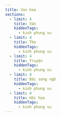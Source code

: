 ```yaml
---
title: Van hoa
sections:
  - limit: 4
    title: Văn
    hiddenTags:
      - kinh phung vu
  - limit: 4
    title: Thơ
    hiddenTags:
      - kinh phung vu
  - limit: 4
    title: Truyện
    hiddenTags:
      - kinh phung vu
  - limit: 4
    title: Bài song ngữ
    hiddenTags:
      - kinh phung vu
  - limit: 4
    title: Hội họa
    hiddenTags:
      - kinh phung vu
---
```

